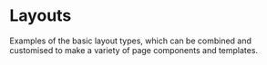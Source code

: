 # Layouts

Examples of the basic layout types, which can be combined and customised to make a variety of page components and templates.